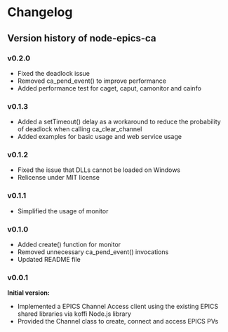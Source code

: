 # Changelog

## Version history of node-epics-ca

### v0.2.0

- Fixed the deadlock issue
- Removed ca_pend_event() to improve performance
- Added performance test for caget, caput, camonitor and cainfo

### v0.1.3

- Added a setTimeout() delay as a workaround to reduce the probability of deadlock when calling ca_clear_channel
- Added examples for basic usage and web service usage

### v0.1.2

- Fixed the issue that DLLs cannot be loaded on Windows
- Relicense under MIT license

### v0.1.1

- Simplified the usage of monitor

### v0.1.0

- Added create() function for monitor
- Removed unnecessary ca_pend_event() invocations
- Updated README file

### v0.0.1

**Initial version:**

- Implemented a EPICS Channel Access client using the existing EPICS shared libraries via koffi Node.js library
- Provided the Channel class to create, connect and access EPICS PVs



